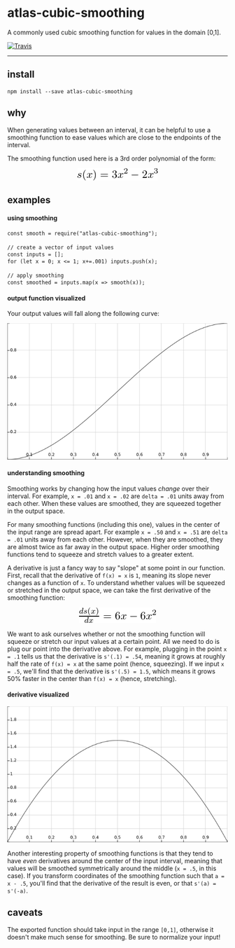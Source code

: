 # atlas-cubic-smoothing

A commonly used cubic smoothing function for values in the domain [0,1].

[![Travis](https://img.shields.io/travis/atlassubbed/atlas-cubic-smoothing.svg)](https://travis-ci.org/atlassubbed/atlas-cubic-smoothing)

---

## install

```
npm install --save atlas-cubic-smoothing
```

## why

When generating values between an interval, it can be helpful to use a smoothing function to ease values which are close to the endpoints of the interval.

The smoothing function used here is a 3rd order polynomial of the form:

<p align="center">
  <img alt="s(x) = 3x^2 - 2x^3" src="docs/cubic.png">
</p>

## examples

#### using smoothing

```
const smooth = require("atlas-cubic-smoothing");

// create a vector of input values
const inputs = [];
for (let x = 0; x <= 1; x+=.001) inputs.push(x);

// apply smoothing 
const smoothed = inputs.map(x => smooth(x));
```

#### output function visualized

Your output values will fall along the following curve:

<p align="center">
  <img alt="graph of s(x) = 3x^2 - 2x^3" src="docs/cubic_graph.png">
</p>

#### understanding smoothing

Smoothing works by changing how the input values *change* over their interval. For example, `x = .01` and `x = .02` are `delta = .01` units away from each other. When these values are smoothed, they are squeezed together in the output space.

For many smoothing functions (including this one), values in the center of the input range are spread apart. For example `x = .50` and `x = .51` are `delta = .01` units away from each other. However, when they are smoothed, they are almost twice as far away in the output space. Higher order smoothing functions tend to squeeze and stretch values to a greater extent. 

A derivative is just a fancy way to say "slope" at some point in our function. First, recall that the derivative of `f(x) = x` is `1`, meaning its slope never changes as a function of `x`. To understand whether values will be squeezed or stretched in the output space, we can take the first derivative of the smoothing function:


<p align="center">
  <img alt="s'(x) = 6x - 6x^2" src="docs/cubic_diff.png">
</p>

We want to ask ourselves whether or not the smoothing function will squeeze or stretch our input values at a certain point. All we need to do is plug our point into the derivative above. For example, plugging in the point `x = .1` tells us that the derivative is `s'(.1) = .54`, meaning it grows at roughly half the rate of `f(x) = x` at the same point (hence, squeezing). If we input `x = .5`, we'll find that the derivative is `s'(.5) = 1.5`, which means it grows 50% faster in the center than `f(x) = x` (hence, stretching).

#### derivative visualized

<p align="center">
  <img alt="graph of s'(x) = 6x - 6x^2" src="docs/cubic_diff_graph.png">
</p>

Another interesting property of smoothing functions is that they tend to have *even* derivatives around the center of the input interval, meaning that values will be smoothed symmetrically around the middle (`x = .5`, in this case). If you transform coordinates of the smoothing function such that `a = x - .5`, you'll find that the derivative of the result is even, or that `s'(a) = s'(-a)`.

## caveats

The exported function should take input in the range `[0,1]`, otherwise it doesn't make much sense for smoothing. Be sure to normalize your input!
